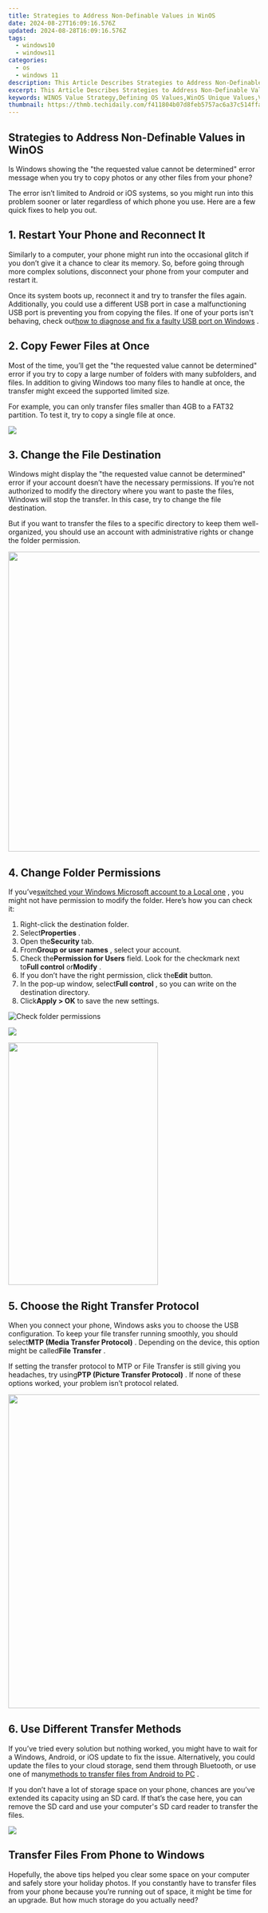 ```yaml
---
title: Strategies to Address Non-Definable Values in WinOS
date: 2024-08-27T16:09:16.576Z
updated: 2024-08-28T16:09:16.576Z
tags:
  - windows10
  - windows11
categories:
  - os
  - windows 11
description: This Article Describes Strategies to Address Non-Definable Values in WinOS
excerpt: This Article Describes Strategies to Address Non-Definable Values in WinOS
keywords: WINOS Value Strategy,Defining OS Values,WinOS Unique Values,Values Set WinOS,Non-Definable Values Fix,Addressing WinOS Values,Strategies for WinOS Values
thumbnail: https://thmb.techidaily.com/f411804b07d8feb5757ac6a37c514ffad28202840ac720d56c6054350be2fb61.jpg
---
```


## Strategies to Address Non-Definable Values in WinOS

 Is Windows showing the "the requested value cannot be determined" error message when you try to copy photos or any other files from your phone?

 The error isn’t limited to Android or iOS systems, so you might run into this problem sooner or later regardless of which phone you use. Here are a few quick fixes to help you out.

## 1\. Restart Your Phone and Reconnect It

 Similarly to a computer, your phone might run into the occasional glitch if you don’t give it a chance to clear its memory. So, before going through more complex solutions, disconnect your phone from your computer and restart it.

 Once its system boots up, reconnect it and try to transfer the files again. Additionally, you could use a different USB port in case a malfunctioning USB port is preventing you from copying the files. If one of your ports isn't behaving, check out[how to diagnose and fix a faulty USB port on Windows](https://www.makeuseof.com/tag/dead-usb-port-heres-how-to-diagnose-and-fix-it/) .

## 2\. Copy Fewer Files at Once

 Most of the time, you’ll get the "the requested value cannot be determined" error if you try to copy a large number of folders with many subfolders, and files. In addition to giving Windows too many files to handle at once, the transfer might exceed the supported limited size.

 For example, you can only transfer files smaller than 4GB to a FAT32 partition. To test it, try to copy a single file at once.

<!-- affiliate ads begin -->
<a href="https://shop.copernic.com/order/checkout.php?PRODS=41033095&QTY=1&AFFILIATE=108875&CART=1"><img src="https://secure.2checkout.com/images/merchant/8d30aa96e72440759f74bd2306c1fa3d/Copernic-2023-Affiliate-728x90-Advanced-3YR.png" border="0"></a>
<!-- affiliate ads end -->
## 3\. Change the File Destination

 Windows might display the "the requested value cannot be determined" error if your account doesn’t have the necessary permissions. If you’re not authorized to modify the directory where you want to paste the files, Windows will stop the transfer. In this case, try to change the file destination.

 But if you want to transfer the files to a specific directory to keep them well-organized, you should use an account with administrative rights or change the folder permission.

<!-- affiliate ads begin -->
<a href="https://appsumo.8odi.net/c/5597632/2087389/7443" target="_top" id="2087389"><img src="//a.impactradius-go.com/display-ad/7443-2087389" border="0" alt="" width="1200" height="600"/></a><img height="0" width="0" src="https://appsumo.8odi.net/i/5597632/2087389/7443" style="position:absolute;visibility:hidden;" border="0" />
<!-- affiliate ads end -->
## 4\. Change Folder Permissions

 If you’ve[switched your Windows Microsoft account to a Local one](https://www.makeuseof.com/how-to-switch-windows-from-microsoft-account-to-local-account/) , you might not have permission to modify the folder. Here’s how you can check it:

1. Right-click the destination folder.
2. Select**Properties** .
3. Open the**Security** tab.
4. From**Group or user names** , select your account.
5. Check the**Permission for Users** field. Look for the checkmark next to**Full control** or**Modify** .
6. If you don’t have the right permission, click the**Edit** button.
7. In the pop-up window, select**Full control** , so you can write on the destination directory.
8. Click**Apply > OK** to save the new settings.

![Check folder permissions](https://static1.makeuseofimages.com/wordpress/wp-content/uploads/2023/02/folder-permissions.jpg)

<!-- affiliate ads begin -->
<a href="https://shop.mondly.com/affiliate.php?ACCOUNT=ATISTUDI&AFFILIATE=108875&PATH=https%3A%2F%2Fwww.mondly.com%3FAFFILIATE%3D108875%26RESOURCE%3D%2BEducational%2B970x90%2B"><img src="https://secure.avangate.com/images/merchant/69c418c33ec2e1a4267fa9bb77fa1428/educational-970x90.gif" border="0"></a>
<!-- affiliate ads end -->
<!-- affiliate ads begin -->
<a href="https://zonlipartnershipprogram.pxf.io/c/5597632/1611407/17882" target="_top" id="1611407"><img src="//a.impactradius-go.com/display-ad/17882-1611407" border="0" alt="" width="300" height="485"/></a><img height="0" width="0" src="https://imp.pxf.io/i/5597632/1611407/17882" style="position:absolute;visibility:hidden;" border="0" />
<!-- affiliate ads end -->
## 5\. Choose the Right Transfer Protocol

 When you connect your phone, Windows asks you to choose the USB configuration. To keep your file transfer running smoothly, you should select**MTP (Media Transfer Protocol)** . Depending on the device, this option might be called**File Transfer** .

 If setting the transfer protocol to MTP or File Transfer is still giving you headaches, try using**PTP (Picture Transfer Protocol)** . If none of these options worked, your problem isn’t protocol related.

<!-- affiliate ads begin -->
<a href="https://versadesk.pxf.io/c/5597632/1892107/21290" target="_top" id="1892107"><img src="//a.impactradius-go.com/display-ad/21290-1892107" border="0" alt="" width="1200" height="628"/></a><img height="0" width="0" src="https://imp.pxf.io/i/5597632/1892107/21290" style="position:absolute;visibility:hidden;" border="0" />
<!-- affiliate ads end -->
## 6\. Use Different Transfer Methods

 If you’ve tried every solution but nothing worked, you might have to wait for a Windows, Android, or iOS update to fix the issue. Alternatively, you could update the files to your cloud storage, send them through Bluetooth, or use one of many[methods to transfer files from Android to PC](https://www.makeuseof.com/tag/transfer-files-android-pc/) .

 If you don’t have a lot of storage space on your phone, chances are you’ve extended its capacity using an SD card. If that’s the case here, you can remove the SD card and use your computer's SD card reader to transfer the files.

<!-- affiliate ads begin -->
<a href="https://secure.2checkout.com/order/checkout.php?PRODS=4728277&QTY=1&AFFILIATE=108875&CART=1"><img src="https://secure.avangate.com/images/merchant/f7f07e7dab09533bc71247a5b29a7373/products/1_iDeviceMessageBox.png" border="0"></a>
<!-- affiliate ads end -->
## Transfer Files From Phone to Windows

 Hopefully, the above tips helped you clear some space on your computer and safely store your holiday photos. If you constantly have to transfer files from your phone because you’re running out of space, it might be time for an upgrade. But how much storage do you actually need?


<ins class="adsbygoogle"
     style="display:block"
     data-ad-format="autorelaxed"
     data-ad-client="ca-pub-7571918770474297"
     data-ad-slot="1223367746"></ins>



<ins class="adsbygoogle"
     style="display:block"
     data-ad-client="ca-pub-7571918770474297"
     data-ad-slot="8358498916"
     data-ad-format="auto"
     data-full-width-responsive="true"></ins>


